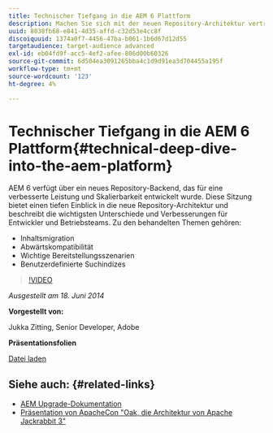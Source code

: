 ```yaml
---
title: Technischer Tiefgang in die AEM 6 Plattform
description: Machen Sie sich mit der neuen Repository-Architektur vertraut und lernen Sie die wichtigsten Unterschiede und Verbesserungen für Entwickler und Betriebsteams kennen.
uuid: 8038fb68-e841-4d35-affd-c32d53e4cc8f
discoiquuid: 1374a0f7-4456-47ba-b061-1b6d67d12d55
targetaudience: target-audience advanced
exl-id: eb04fd9f-acc5-4ef2-afee-806d00b60326
source-git-commit: 6d504ea3091265bba4c1d9d91ea3d704455a195f
workflow-type: tm+mt
source-wordcount: '123'
ht-degree: 4%

---
```


# Technischer Tiefgang in die AEM 6 Plattform{#technical-deep-dive-into-the-aem-platform}

AEM 6 verfügt über ein neues Repository-Backend, das für eine verbesserte Leistung und Skalierbarkeit entwickelt wurde. Diese Sitzung bietet einen tiefen Einblick in die neue Repository-Architektur und beschreibt die wichtigsten Unterschiede und Verbesserungen für Entwickler und Betriebsteams. Zu den behandelten Themen gehören:

* Inhaltsmigration
* Abwärtskompatibilität
* Wichtige Bereitstellungsszenarien
* Benutzerdefinierte Suchindizes

>[!VIDEO](https://video.tv.adobe.com/v/19518/?quality=9)

*Ausgestellt am 18. Juni 2014*

**Vorgestellt von:**

Jukka Zitting, Senior Developer, Adobe

**Präsentationsfolien**

[Datei laden](assets/technical-deep-dive-of-the-aem-6-platform.pdf)

## Siehe auch: {#related-links}

* [AEM Upgrade-Dokumentation](http://docs.adobe.com/content/docs/en/aem/6-0/deploy/upgrade.html)
* [Präsentation von ApacheCon &quot;Oak, die Architektur von Apache Jackrabbit 3&quot;](http://www.slideshare.net/jukka/oak-the-architecture-of-apache-jackrabbit-3)
